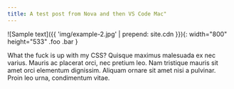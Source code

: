 ```yaml
---
title: A test post from Nova and then VS Code Mac"
---
```


![Sample text]({{ 'img/example-2.jpg' | prepend: site.cdn }}){: width="800" height="533" .foo .bar  }

What the fuck is up with my CSS? Quisque maximus malesuada ex nec varius. Mauris ac placerat orci, nec pretium leo. Nam tristique mauris sit amet orci elementum dignissim. Aliquam ornare sit amet nisi a pulvinar. Proin leo urna, condimentum vitae.
